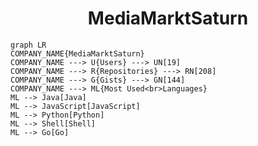 <h1 align="center">MediaMarktSaturn</h1>

```mermaid
graph LR
COMPANY_NAME{MediaMarktSaturn}
COMPANY_NAME ---> U{Users} ---> UN[19]
COMPANY_NAME ---> R{Repositories} ---> RN[208]
COMPANY_NAME ---> G{Gists} ---> GN[144]
COMPANY_NAME ---> ML{Most Used<br>Languages}
ML --> Java[Java]
ML --> JavaScript[JavaScript]
ML --> Python[Python]
ML --> Shell[Shell]
ML --> Go[Go]
```
